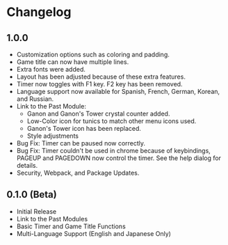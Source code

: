 # Changelog

## 1.0.0
- Customization options such as coloring and padding.
- Game title can now have multiple lines.
- Extra fonts were added.
- Layout has been adjusted because of these extra features.
- Timer now toggles with F1 key. F2 key has been removed.
- Language support now available for Spanish, French, German, Korean, and Russian.
- Link to the Past Module:
    - Ganon and Ganon's Tower crystal counter added.
    - Low-Color icon for tunics to match other menu icons used.
    - Ganon's Tower icon has been replaced. 
    - Style adjustments
- Bug Fix: Timer can be paused now correctly.
- Bug Fix: Timer couldn't be used in chrome because of keybindings, PAGEUP and PAGEDOWN now control the timer. See the help dialog for details.
- Security, Webpack, and Package Updates.

## 0.1.0 (Beta)
- Initial Release
- Link to the Past Modules
- Basic Timer and Game Title Functions
- Multi-Language Support (English and Japanese Only)